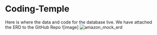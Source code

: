 # Coding-Temple

Here is where the data and code for the database live. We have attached the ERD to the GitHub Repo
![image] ![amazon_mock_erd](https://user-images.githubusercontent.com/123766215/229857950-f457e7d7-16af-4d29-953d-1340cb675a65.png)
